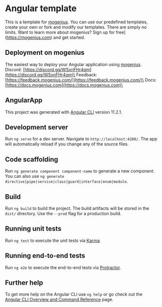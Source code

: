 # Angular template
This is a template for [mogenius](https://mogenius.com). You can use our predefined templates, create your own or fork and modify our templates. There are simply no limits. Want to learn more about mogenius? Sign up for free](https://mogenius.com) and get started.
## Deployment on mogenius
The easiest way to deploy your Angular application using [mogenius](https://mogenius.com).\
Discord: [https://discord.gg/WSxnFHr4qm](https://discord.gg/WSxnFHr4qm)\
Feedback: [https://feedback.mogenius.com/](https://feedback.mogenius.com/)\
Docs: [https://docs.mogenius.com](https://docs.mogenius.com)\

## AngularApp

This project was generated with [Angular CLI](https://github.com/angular/angular-cli) version 11.2.1.

## Development server

Run `ng serve` for a dev server. Navigate to `http://localhost:4200/`. The app will automatically reload if you change any of the source files.

## Code scaffolding

Run `ng generate component component-name` to generate a new component. You can also use `ng generate directive|pipe|service|class|guard|interface|enum|module`.

## Build

Run `ng build` to build the project. The build artifacts will be stored in the `dist/` directory. Use the `--prod` flag for a production build.

## Running unit tests

Run `ng test` to execute the unit tests via [Karma](https://karma-runner.github.io).

## Running end-to-end tests

Run `ng e2e` to execute the end-to-end tests via [Protractor](http://www.protractortest.org/).

## Further help

To get more help on the Angular CLI use `ng help` or go check out the [Angular CLI Overview and Command Reference](https://angular.io/cli) page.
